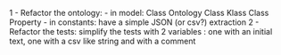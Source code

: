 1 - Refactor the ontology:
    - in model:
        Class Ontology
        Class Klass
        Class Property
    - in constants:
        have a simple JSON (or csv?) extraction
2 - Refactor the tests:
    simplify the tests with 2 variables : one with an initial text, one with a csv like string and with a comment
